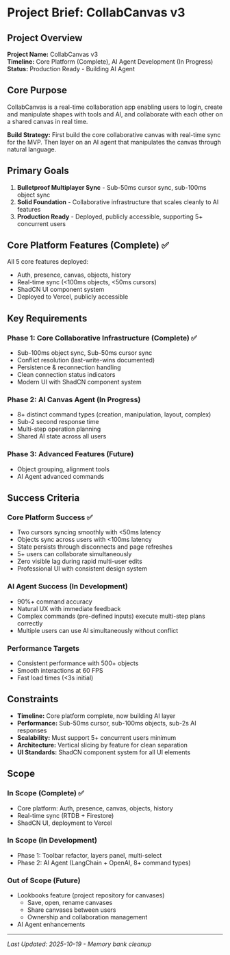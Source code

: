 # Project Brief: CollabCanvas v3

## Project Overview
**Project Name:** CollabCanvas v3  
**Timeline:** Core Platform (Complete), AI Agent Development (In Progress)  
**Status:** Production Ready - Building AI Agent

## Core Purpose
CollabCanvas is a real-time collaboration app enabling users to login, create and manipulate shapes with tools and AI, and collaborate with each other on a shared canvas in real time.

**Build Strategy:** First build the core collaborative canvas with real-time sync for the MVP. Then layer on an AI agent that manipulates the canvas through natural language.

## Primary Goals
1. **Bulletproof Multiplayer Sync** - Sub-50ms cursor sync, sub-100ms object sync
2. **Solid Foundation** - Collaborative infrastructure that scales cleanly to AI features
3. **Production Ready** - Deployed, publicly accessible, supporting 5+ concurrent users

## Core Platform Features (Complete) ✅
All 5 core features deployed:
- Auth, presence, canvas, objects, history
- Real-time sync (<100ms objects, <50ms cursors)
- ShadCN UI component system
- Deployed to Vercel, publicly accessible

## Key Requirements

### Phase 1: Core Collaborative Infrastructure (Complete) ✅
- Sub-100ms object sync, Sub-50ms cursor sync
- Conflict resolution (last-write-wins documented)
- Persistence & reconnection handling
- Clean connection status indicators
- Modern UI with ShadCN component system

### Phase 2: AI Canvas Agent (In Progress)
- 8+ distinct command types (creation, manipulation, layout, complex)
- Sub-2 second response time
- Multi-step operation planning
- Shared AI state across all users

### Phase 3: Advanced Features (Future)
- Object grouping, alignment tools
- AI Agent advanced commands

## Success Criteria

### Core Platform Success ✅
- Two cursors syncing smoothly with <50ms latency
- Objects sync across users with <100ms latency
- State persists through disconnects and page refreshes
- 5+ users can collaborate simultaneously
- Zero visible lag during rapid multi-user edits
- Professional UI with consistent design system

### AI Agent Success (In Development)
- 90%+ command accuracy
- Natural UX with immediate feedback
- Complex commands (pre-defined inputs) execute multi-step plans correctly
- Multiple users can use AI simultaneously without conflict

### Performance Targets
- Consistent performance with 500+ objects
- Smooth interactions at 60 FPS
- Fast load times (<3s initial)

## Constraints
- **Timeline:** Core platform complete, now building AI layer
- **Performance:** Sub-50ms cursor, sub-100ms objects, sub-2s AI responses
- **Scalability:** Must support 5+ concurrent users minimum
- **Architecture:** Vertical slicing by feature for clean separation
- **UI Standards:** ShadCN component system for all UI elements

## Scope

### In Scope (Complete) ✅
- Core platform: Auth, presence, canvas, objects, history
- Real-time sync (RTDB + Firestore)
- ShadCN UI, deployment to Vercel

### In Scope (In Development)
- Phase 1: Toolbar refactor, layers panel, multi-select
- Phase 2: AI Agent (LangChain + OpenAI, 8+ command types)

### Out of Scope (Future)
- Lookbooks feature (project repository for canvases)
  - Save, open, rename canvases
  - Share canvases between users
  - Ownership and collaboration management
- AI Agent enhancements

---
*Last Updated: 2025-10-19 - Memory bank cleanup*


